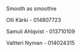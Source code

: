﻿Smooth as smoothie

Olli Kärki - 014807723

Samuli Ahlqvist - 013710109

Valtteri Nyman - 014024315
